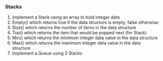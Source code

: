 ### Stacks

1. Implement a Stack using an array to hold integer data
1. Empty() which returns true if the data structure is empty, false otherwise
1. Size() which returns the number of items in the data structure
1. Top() which returns the item that would be popped next (for Stack)
1. Min() which returns the minimum integer data value in the data structure
1. Max() which returns the maximum integer data value in the data structure
1. Implement a Queue using 2 Stacks
